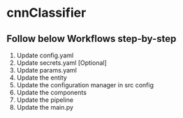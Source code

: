 # cnnClassifier

## Follow below Workflows step-by-step

1. Update config.yaml
2. Update secrets.yaml [Optional] 
3. Update params.yaml
4. Update the entity
5. Update the configuration manager in src config
6. Update the components
7. Update the pipeline
8. Update the main.py